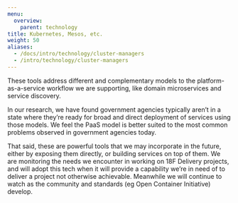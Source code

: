 ```yaml
---
menu:
  overview:
    parent: technology
title: Kubernetes, Mesos, etc.
weight: 50
aliases:
  - /docs/intro/technology/cluster-managers
  - /intro/technology/cluster-managers
---
```


These tools address different and complementary models to the platform-as-a-service workflow we are supporting, like domain microservices and service discovery.

In our research, we have found government agencies typically aren’t in a state where they’re ready for broad and direct deployment of services using those models. We feel the PaaS model is better suited to the most common problems observed in government agencies today.

That said, these are powerful tools that we may incorporate in the future, either by exposing them directly, or building services on top of them. We are monitoring the needs we encounter in working on 18F Delivery projects, and will adopt this tech when it will provide a capability we’re in need of to deliver a project not otherwise achievable. Meanwhile we will continue to watch as the community and standards (eg Open Container Initiative) develop.
